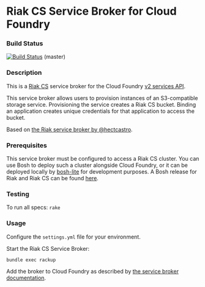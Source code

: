 # Riak CS Service Broker for Cloud Foundry 

### Build Status

[![Build Status](https://travis-ci.org/cloudfoundry/cf-riak-cs-broker.png?branch=master)](https://travis-ci.org/cloudfoundry/cf-riak-cs-broker) (master)


### Description

This is a [Riak CS](http://basho.com/riak-cloud-storage/) service broker for the Cloud Foundry [v2 services API](http://docs.cloudfoundry.org/services/api.html).

This service broker allows users to provision instances of an S3-compatible storage service.
Provisioning the service creates a Riak CS bucket.
Binding an application creates unique credentials for that application to access the bucket.

Based on [the Riak service broker by @hectcastro](https://github.com/hectcastro/cf-riak-service-broker).

### Prerequisites 

This service broker must be configured to access a Riak CS cluster.
You can use Bosh to deploy such a cluster alongside Cloud Foundry, or it can be deployed locally by [bosh-lite](https://github.com/cloudfoundry/bosh-lite) for development purposes.
A Bosh release for Riak and Riak CS can be found [here](https://github.com/cloudfoundry-incubator/cf-riak-cs-release).

### Testing

To run all specs: `rake`

### Usage 

Configure the `settings.yml` file for your environment.

Start the Riak CS Service Broker:

```
bundle exec rackup
```

Add the broker to Cloud Foundry as described by [the service broker documentation](http://docs.cloudfoundry.org/services/managing-service-brokers.html).

